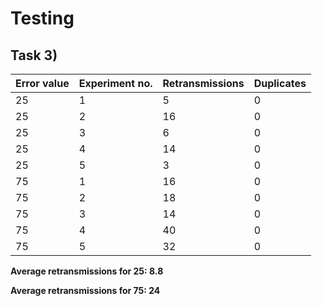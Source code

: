 # Testing

## Task 3)

| **Error value** | **Experiment no.** | **Retransmissions** | **Duplicates** |
|-----------------|:-------------------|:--------------------|:---------------|
| 25 | 1 | 5 | 0 |
| 25 | 2 | 16 | 0 |
| 25 | 3 | 6 | 0 |
| 25 | 4 | 14 | 0 |
| 25 | 5 | 3 | 0 |
| 75 | 1 | 16 | 0 |
| 75 | 2 | 18 | 0 |
| 75 | 3 | 14 | 0 |
| 75 | 4 | 40 | 0 |
| 75 | 5 | 32 | 0 |

**Average retransmissions for 25: 8.8**

**Average retransmissions for 75: 24**
